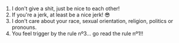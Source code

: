 1. I don't give a shit, just be nice to each other!
2. If you're a jerk, at least be a nice jerk! 😎
3. I don't care about your race, sexual orientation, religion, politics or pronouns.
4. You feel trigger by the rule nº3... go read the rule nº1!!
